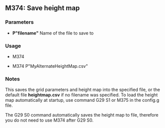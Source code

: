 ## M374: Save height map

### Parameters

- **P"filename"** Name of the file to save to

### Usage

- M374

- M374 P"MyAlternateHeightMap.csv"

### Notes

This saves the grid parameters and height map into the specified file, or the default file **heightmap.csv** if no filename was specified. To load the height map automatically at startup, use command G29 S1 or M375 in the config.g file.

The G29 S0 command automatically saves the height map to file, therefore you do not need to use M374 after G29 S0.

